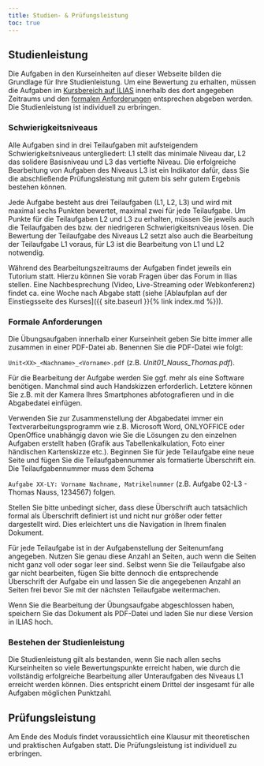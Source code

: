 ```yaml
---
title: Studien- & Prüfungsleistung
toc: true
---
```


## Studienleistung

Die Aufgaben in den Kurseinheiten auf dieser Webseite bilden die Grundlage für Ihre Studienleistung. Um eine Bewertung zu erhalten, müssen die Aufgaben im [Kursbereich auf ILIAS](https://oer.uni-marburg.de/goto.php?target=crs_1858892&client_id=UNIMR) innerhalb des dort angegeben Zeitraums und den [formalen Anforderungen](#formale-anforderungen) entsprechen abgeben werden. Die Studienleistung ist individuell zu erbringen.


### Schwierigkeitsniveaus
Alle Aufgaben sind in drei Teilaufgaben mit aufsteigendem Schwierigkeitsniveaus untergliedert: L1 stellt das minimale Niveau dar, L2 das solidere Basisniveau und L3 das vertiefte Niveau. Die erfolgreiche Bearbeitung von Aufgaben des Niveaus L3 ist ein Indikator dafür, dass Sie die abschließende Prüfungsleistung mit gutem bis sehr gutem Ergebnis bestehen können.

Jede Aufgabe besteht aus drei Teilaufgaben (L1, L2, L3) und wird mit maximal sechs Punkten bewertet, maximal zwei für jede Teilaufgabe. Um Punkte für die Teilaufgaben L2 und L3 zu erhalten, müssen Sie jeweils auch die Teilaufgaben des bzw. der niedrigeren Schwierigkeitsniveaus lösen. Die Bewertung der Teilaufgabe des Niveaus L2 setzt also auch die Bearbeitung der Teilaufgabe L1 voraus, für L3 ist die Bearbeitung von L1 und L2 notwendig.

Während des Bearbeitungszeitraums der Aufgaben findet jeweils ein Tutorium statt. Hierzu können Sie vorab Fragen über das Forum in Ilias stellen. Eine Nachbesprechung (Video, Live-Streaming oder Webkonferenz) findet ca. eine Woche nach Abgabe statt (siehe [Ablaufplan auf der Einstiegsseite des Kurses]({{ site.baseurl }}{% link index.md %})).


### <a name="formale-anforderungen"></a>Formale Anforderungen
Die Übungsaufgaben innerhalb einer Kurseinheit geben Sie bitte immer alle zusammen in einer PDF-Datei ab. Benennen Sie die PDF-Datei wie folgt:

```Unit<XX>_<Nachname>_<Vorname>.pdf``` (z.B. _Unit01\_Nauss\_Thomas.pdf_).

Für die Bearbeitung der Aufgabe werden Sie ggf. mehr als eine Software benötigen. Manchmal sind auch Handskizzen erforderlich. Letztere können Sie z.B. mit der Kamera Ihres Smartphones abfotografieren und in die Abgabedatei einfügen.

Verwenden Sie zur Zusammenstellung der Abgabedatei immer ein Textverarbeitungsprogramm wie z.B. Microsoft Word, ONLYOFFICE oder OpenOffice unabhängig davon wie Sie die Lösungen zu den einzelnen Aufgaben erstellt haben (Grafik aus Tabellenkalkulation, Foto einer händischen Kartenskizze etc.). Beginnen Sie für jede Teilaufgabe eine neue Seite und fügen Sie die Teilaufgabennummer als formatierte Überschrift ein. Die Teilaufgabennummer muss dem Schema

```Aufgabe XX-LY: Vorname Nachname, Matrikelnummer``` (z.B. Aufgabe 02-L3 - Thomas Nauss, 1234567) folgen.

Stellen Sie bitte unbedingt sicher, dass diese Überschrift auch tatsächlich formal als Überschrift definiert ist und nicht nur größer oder fetter dargestellt wird. Dies erleichtert uns die Navigation in Ihrem finalen Dokument.

Für jede Teilaufgabe ist in der Aufgabenstellung der Seitenumfang angegeben. Nutzen Sie genau diese Anzahl an Seiten, auch wenn die Seiten nicht ganz voll oder sogar leer sind. Selbst wenn Sie die Teilaufgabe also gar nicht bearbeiten, fügen Sie bitte dennoch die entsprechende Überschrift der Aufgabe ein und lassen Sie die angegebenen Anzahl an Seiten frei bevor Sie mit der nächsten Teilaufgabe weitermachen.

Wenn Sie die Bearbeitung der Übungsaufgabe abgeschlossen haben, speichern Sie das Dokument als PDF-Datei und laden Sie nur diese Version in ILIAS hoch. 

### Bestehen der Studienleistung
Die Studienleistung gilt als bestanden, wenn Sie nach allen sechs Kurseinheiten so viele Bewertungspunkte erreicht haben, wie durch die vollständig erfolgreiche Bearbeitung aller Unteraufgaben des Niveaus L1 erreicht werden können. Dies entspricht einem Drittel der insgesamt für alle Aufgaben möglichen Punktzahl.


## Prüfungsleistung
Am Ende des Moduls findet voraussichtlich eine Klausur mit theoretischen und praktischen Aufgaben statt. Die Prüfungsleistung ist individuell zu erbringen.
